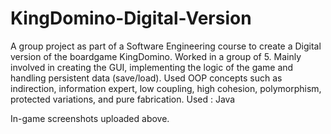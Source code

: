 # KingDomino-Digital-Version
A group project as part of a Software Engineering course to create a Digital version of the boardgame KingDomino.
Worked in a group of 5.
Mainly involved in creating the GUI, implementing the logic of the game and handling persistent data (save/load).
Used OOP concepts such as indirection, information expert, low coupling, high cohesion, polymorphism, protected variations, and pure fabrication.
Used : Java 

In-game screenshots uploaded above.
